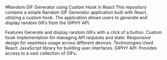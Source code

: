 #Random GIF Generator using Custom Hook in React
This repository contains a simple Random GIF Generator application built with React, utilizing a custom hook. The application allows users to generate and display random GIFs from the GIPHY API.

Features
Generate and display random GIFs with a click of a button.
Custom hook implementation for managing API requests and state.
Responsive design for seamless usage across different devices.
Technologies Used
React: JavaScript library for building user interfaces.
GIPHY API: Provides access to a vast collection of GIFs.
